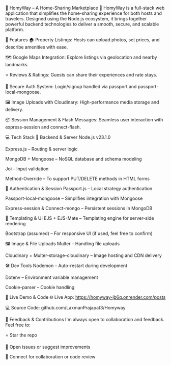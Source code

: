 🏡 HomyWay – A Home-Sharing Marketplace
🚀 HomyWay is a full-stack web application that simplifies the home-sharing experience for both hosts and travelers. Designed using the Node.js ecosystem, it brings together powerful backend technologies to deliver a smooth, secure, and scalable platform.

🌟 Features
🏠 Property Listings: Hosts can upload photos, set prices, and describe amenities with ease.

🗺️ Google Maps Integration: Explore listings via geolocation and nearby landmarks.

⭐ Reviews & Ratings: Guests can share their experiences and rate stays.

🔐 Secure Auth System: Login/signup handled via passport and passport-local-mongoose.

🖼️ Image Uploads with Cloudinary: High-performance media storage and delivery.

📦 Session Management & Flash Messages: Seamless user interaction with express-session and connect-flash.

💻 Tech Stack
🧠 Backend & Server
Node.js v23.1.0

Express.js – Routing & server logic

MongoDB + Mongoose – NoSQL database and schema modeling

Joi – Input validation

Method-Override – To support PUT/DELETE methods in HTML forms

🔐 Authentication & Session
Passport.js – Local strategy authentication

Passport-local-mongoose – Simplifies integration with Mongoose

Express-session & Connect-mongo – Persistent sessions in MongoDB

🎨 Templating & UI
EJS + EJS-Mate – Templating engine for server-side rendering

Bootstrap (assumed) – For responsive UI (if used, feel free to confirm)

🖼️ Image & File Uploads
Multer – Handling file uploads

Cloudinary + Multer-storage-cloudinary – Image hosting and CDN delivery

🛠️ Dev Tools
Nodemon – Auto-restart during development

Dotenv – Environment variable management

Cookie-parser – Cookie handling

🔗 Live Demo & Code
🌐 Live App: https://homyway-jb6q.onrender.com/posts

💻 Source Code: github.com/LaxmanPrajapat3/Homyway

🙌 Feedback & Contributions
I'm always open to collaboration and feedback. Feel free to:

⭐ Star the repo

🐛 Open issues or suggest improvements

🤝 Connect for collaboration or code review

